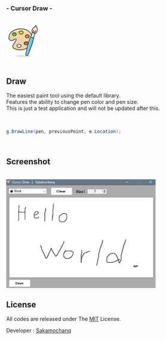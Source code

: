 <div align="left">
  <h3>- Cursor Draw -</h3>
  <br>
  <a href="#">
    <img src="./assets/CursorDraw.png" width="90px">
  </a>
  <br>
  <br>

</div>

## Draw

The easiest paint tool using the default library.  
Features the ability to change pen color and pen size.  
This is just a test application and will not be updated after this.

<br>

```cs
g.DrawLine(pen, previousPoint, e.Location);
```

<br>

## Screenshot

<br>

<img src="./assets/App.png" width="400px">

<br>

## License

All codes are released under The [MIT](https://github.com/Sakamochanq/dotnet-archive/blob/master/LICENSE) License.

Developer : [Sakamochanq](https://github.com/Sakamochanq)
